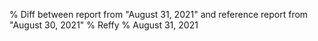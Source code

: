 % Diff between report from "August 31, 2021" and reference report from "August 30, 2021"
% Reffy
% August 31, 2021

